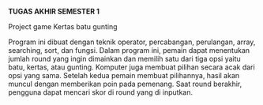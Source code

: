 **TUGAS AKHIR SEMESTER 1**

Project game Kertas batu gunting

Program ini dibuat dengan teknik operator, percabangan, perulangan, array, searching, sort, dan fungsi. Dalam program ini, pemain dapat menentukan jumlah round yang ingin dimainkan dan memilih satu dari tiga opsi yaitu batu, kertas, atau gunting. Komputer juga membuat pilihan secara acak dari opsi yang sama. Setelah kedua pemain membuat pilihannya, hasil akan muncul dengan memberikan poin pada pemenang. Saat round berakhir, pengguna dapat mencari skor di round yang di inputkan. 
